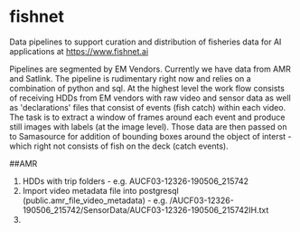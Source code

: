 # fishnet
Data pipelines to support curation and distribution of fisheries data for AI applications at https://www.fishnet.ai

Pipelines are segmented by EM Vendors. Currently we have data from AMR and Satlink. The pipeline is rudimentary right now and relies on a combination of python and sql. At the highest level the work flow consists of receiving HDDs from EM vendors with raw video and sensor data as well as 'declarations' files that consist of events (fish catch) within each video. The task is to extract a window of frames around each event and produce still images with labels (at the image level). Those data are then passed on to Samasource for addition of bounding boxes around the object of interst - which right not consists of fish on the deck (catch events).

##AMR

1. HDDs with trip folders - e.g. AUCF03-12326-190506_215742
2. Import video metadata file into postgresql (public.amr_file_video_metadata) - e.g. /AUCF03-12326-190506_215742/SensorData/AUCF03-12326-190506_215742IH.txt
3. 
